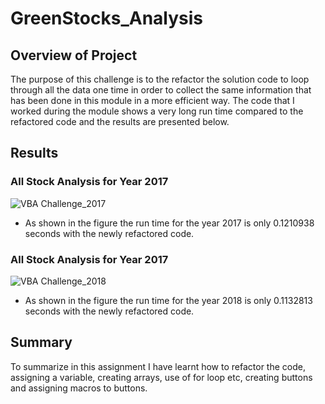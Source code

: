 # GreenStocks_Analysis
## Overview of Project
The purpose of this challenge is to the refactor the solution code to loop through all the data one time in order to collect the same information that has been done in this module in a more efficient way. The code that I worked during the module shows a very long run time compared to the refactored code and the results are presented below. 
## Results 
### All Stock Analysis for Year 2017
![VBA Challenge_2017](https://user-images.githubusercontent.com/105166481/176214784-7a143e50-3cb4-40e6-b88b-d4063959203f.png)
  * As shown in the figure the run time for the year 2017 is only 0.1210938 seconds with the newly refactored code. 
### All Stock Analysis for Year 2017
![VBA Challenge_2018](https://user-images.githubusercontent.com/105166481/176215582-2e5edfec-32c7-4763-97a7-79033c8754d8.jpg)
  * As shown in the figure the run time for the year 2018 is only 0.1132813 seconds with the newly refactored code. 
## Summary
To summarize in this assignment I have learnt how to refactor the code, assigning a variable, creating arrays, use of for loop etc, creating buttons and assigning macros to buttons. 





